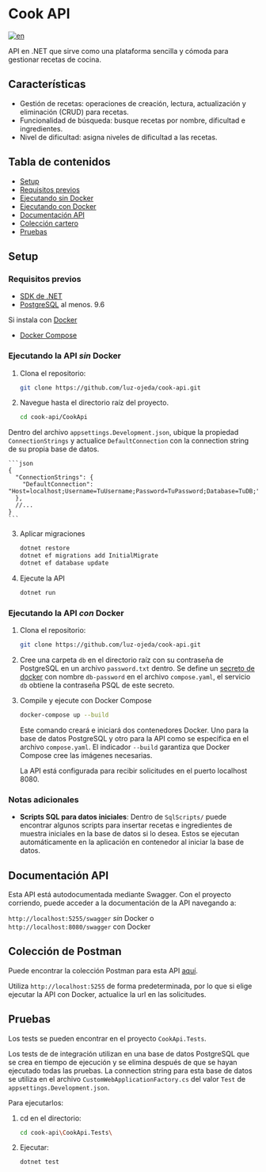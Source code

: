 # Cook API

[![en](https://img.shields.io/badge/lang-en-blue)](https://github.com/luz-ojeda/cook-api/blob/main/README.md)

API en .NET que sirve como una plataforma sencilla y cómoda para gestionar recetas de cocina.

## Características

- Gestión de recetas: operaciones de creación, lectura, actualización y eliminación (CRUD) para recetas.
- Funcionalidad de búsqueda: busque recetas por nombre, dificultad e ingredientes.
- Nivel de dificultad: asigna niveles de dificultad a las recetas.

## Tabla de contenidos

- [Setup](#Setup)
- [Requisitos previos](#requisitos-previos)
- [Ejecutando sin Docker](#ejecutando-la-api-sin-docker)
- [Ejecutando con Docker](#ejecutando-la-api-con-docker)
- [Documentación API](#api-documentation)
- [Colección cartero](#colección-cartero)
- [Pruebas](#pruebas)

## Setup

### Requisitos previos

- [SDK de .NET](https://dotnet.microsoft.com/download)
- [PostgreSQL](https://www.postgresql.org/download/) al menos. 9.6

Si instala con [Docker](https://www.docker.com/get-started)
- [Docker Compose](https://docs.docker.com/compose/install/)

### Ejecutando la API _sin_ Docker

1. Clona el repositorio:

    ```bash
    git clone https://github.com/luz-ojeda/cook-api.git

2. Navegue hasta el directorio raíz del proyecto.

    ```bash
    cd cook-api/CookApi

Dentro del archivo `appsettings.Development.json`, ubique la propiedad `ConnectionStrings` y actualice `DefaultConnection` con la connection string de su propia base de datos.

    ```json
    {
      "ConnectionStrings": {
        "DefaultConnection": "Host=localhost;Username=TuUsername;Password=TuPassword;Database=TuDB;"
      },
      //...
    }
    ```
3. Aplicar migraciones

    ```bash
    dotnet restore
    dotnet ef migrations add InitialMigrate
    dotnet ef database update
    ```

4. Ejecute la API

    ```bash
    dotnet run
    ```

### Ejecutando la API _con_ Docker

1. Clona el repositorio:

    ```bash
    git clone https://github.com/luz-ojeda/cook-api.git

2. Cree una carpeta `db` en el directorio raíz con su contraseña de PostgreSQL en un archivo `password.txt` dentro. Se define un [secreto de docker](https://docs.docker.com/engine/swarm/secrets/) con nombre `db-password` en el archivo `compose.yaml`, el servicio `db` obtiene la contraseña PSQL de este secreto.

3. Compile y ejecute con Docker Compose

    ```bash
   docker-compose up --build
   ```

    Este comando creará e iniciará dos contenedores Docker. Uno para la base de datos PostgreSQL y otro para la API como se especifica en el archivo `compose.yaml`. El indicador `--build` garantiza que Docker Compose cree las imágenes necesarias.

    La API está configurada para recibir solicitudes en el puerto localhost 8080.

### Notas adicionales

- **Scripts SQL para datos iniciales**: Dentro de `SqlScripts/` puede encontrar algunos scripts para insertar recetas e ingredientes de muestra iniciales en la base de datos si lo desea. Estos se ejecutan automáticamente en la aplicación en contenedor al iniciar la base de datos.

## Documentación API

Esta API está autodocumentada mediante Swagger. Con el proyecto corriendo, puede acceder a la documentación de la API navegando a:

`http://localhost:5255/swagger` _sin_ Docker o
`http://localhost:8080/swagger` con Docker

## Colección de Postman

Puede encontrar la colección Postman para esta API [aquí](https://api.postman.com/collections/12774422-fa74b2ab-72af-4313-bcfb-dadbd3c5a617?access_key=PMAT-01HPCDDQVQR6J5A9EVP1CWH25T).

Utiliza `http://localhost:5255` de forma predeterminada, por lo que si elige ejecutar la API con Docker, actualice la url en las solicitudes.

## Pruebas

Los tests se pueden encontrar en el proyecto `CookApi.Tests`.

Los tests de de integración utilizan en una base de datos PostgreSQL que se crea en tiempo de ejecución y se elimina después de que se hayan ejecutado todas las pruebas. La connection string para esta base de datos se utiliza en el archivo `CustomWebApplicationFactory.cs` del valor `Test` de `appsettings.Development.json`.

Para ejecutarlos:

1. cd en el directorio:

    ```bash
    cd cook-api\CookApi.Tests\
2. Ejecutar:
    ```bash
    dotnet test